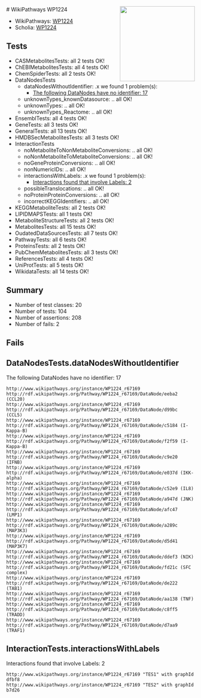 <img style="float: right; width: 200px" src="https://upload.wikimedia.org/wikipedia/commons/thumb/8/83/Wplogo_with_text_500.png/640px-Wplogo_with_text_500.png" />
# WikiPathways WP1224

* WikiPathways: [WP1224](https://new.wikipathways.org/pathways/WP1224)
* Scholia: [WP1224](https://scholia.toolforge.org/wikipathways/WP1224)
## Tests
* CASMetabolitesTests: all 2 tests OK!
* ChEBIMetabolitesTests: all 4 tests OK!
* ChemSpiderTests: all 2 tests OK!
* DataNodesTests
    * dataNodesWithoutIdentifier: .x we found 1 problem(s):
        * [The following DataNodes have no identifier: 17](#8792c497)
    * unknownTypes_knownDatasource: .. all OK!
    * unknownTypes: .. all OK!
    * unknownTypes_Reactome: .. all OK!
* EnsemblTests: all 4 tests OK!
* GeneTests: all 3 tests OK!
* GeneralTests: all 13 tests OK!
* HMDBSecMetabolitesTests: all 3 tests OK!
* InteractionTests
    * noMetaboliteToNonMetaboliteConversions: .. all OK!
    * noNonMetaboliteToMetaboliteConversions: .. all OK!
    * noGeneProteinConversions: .. all OK!
    * nonNumericIDs: .. all OK!
    * interactionsWithLabels: .x we found 1 problem(s):
        * [Interactions found that involve Labels: 2](#630d2679)
    * possibleTranslocations: .. all OK!
    * noProteinProteinConversions: .. all OK!
    * incorrectKEGGIdentifiers: .. all OK!
* KEGGMetaboliteTests: all 2 tests OK!
* LIPIDMAPSTests: all 1 tests OK!
* MetaboliteStructureTests: all 2 tests OK!
* MetabolitesTests: all 15 tests OK!
* OudatedDataSourcesTests: all 7 tests OK!
* PathwayTests: all 6 tests OK!
* ProteinsTests: all 2 tests OK!
* PubChemMetabolitesTests: all 3 tests OK!
* ReferencesTests: all 4 tests OK!
* UniProtTests: all 5 tests OK!
* WikidataTests: all 14 tests OK!


## Summary

* Number of test classes: 20
* Number of tests: 104
* Number of assertions: 208
* Number of fails: 2

## Fails

<a name="8792c497" />

## DataNodesTests.dataNodesWithoutIdentifier

The following DataNodes have no identifier: 17
```
http://www.wikipathways.org/instance/WP1224_r67169 http://rdf.wikipathways.org/Pathway/WP1224_r67169/DataNode/eeba2 (CCL20)
http://www.wikipathways.org/instance/WP1224_r67169 http://rdf.wikipathways.org/Pathway/WP1224_r67169/DataNode/d99bc (CCL5)
http://www.wikipathways.org/instance/WP1224_r67169 http://rdf.wikipathways.org/Pathway/WP1224_r67169/DataNode/c5184 (I-Kappa-B)
http://www.wikipathways.org/instance/WP1224_r67169 http://rdf.wikipathways.org/Pathway/WP1224_r67169/DataNode/f2f59 (I-Kappa-B)
http://www.wikipathways.org/instance/WP1224_r67169 http://rdf.wikipathways.org/Pathway/WP1224_r67169/DataNode/c9e20 (IFNB)
http://www.wikipathways.org/instance/WP1224_r67169 http://rdf.wikipathways.org/Pathway/WP1224_r67169/DataNode/e037d (IKK-alpha)
http://www.wikipathways.org/instance/WP1224_r67169 http://rdf.wikipathways.org/Pathway/WP1224_r67169/DataNode/c52e9 (IL8)
http://www.wikipathways.org/instance/WP1224_r67169 http://rdf.wikipathways.org/Pathway/WP1224_r67169/DataNode/a947d (JNK)
http://www.wikipathways.org/instance/WP1224_r67169 http://rdf.wikipathways.org/Pathway/WP1224_r67169/DataNode/afc47 (LMP1)
http://www.wikipathways.org/instance/WP1224_r67169 http://rdf.wikipathways.org/Pathway/WP1224_r67169/DataNode/a289c (MAP3K3)
http://www.wikipathways.org/instance/WP1224_r67169 http://rdf.wikipathways.org/Pathway/WP1224_r67169/DataNode/d5d41 (MAP3K7)
http://www.wikipathways.org/instance/WP1224_r67169 http://rdf.wikipathways.org/Pathway/WP1224_r67169/DataNode/ddef3 (NIK)
http://www.wikipathways.org/instance/WP1224_r67169 http://rdf.wikipathways.org/Pathway/WP1224_r67169/DataNode/fd21c (SFC complex)
http://www.wikipathways.org/instance/WP1224_r67169 http://rdf.wikipathways.org/Pathway/WP1224_r67169/DataNode/de222 (TAB1)
http://www.wikipathways.org/instance/WP1224_r67169 http://rdf.wikipathways.org/Pathway/WP1224_r67169/DataNode/aa138 (TNF)
http://www.wikipathways.org/instance/WP1224_r67169 http://rdf.wikipathways.org/Pathway/WP1224_r67169/DataNode/c8ff5 (TRADD)
http://www.wikipathways.org/instance/WP1224_r67169 http://rdf.wikipathways.org/Pathway/WP1224_r67169/DataNode/d7aa9 (TRAF1)
```

<a name="630d2679" />

## InteractionTests.interactionsWithLabels

Interactions found that involve Labels: 2
```
http://www.wikipathways.org/instance/WP1224_r67169 "TES1" with graphId dfbf8
http://www.wikipathways.org/instance/WP1224_r67169 "TES2" with graphId b7d26
```

